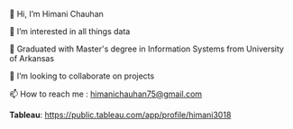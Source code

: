 👋 Hi, I’m Himani Chauhan

👀 I’m interested in all things data

🌱 Graduated with Master's degree in Information Systems from University of Arkansas

💞️ I’m looking to collaborate on projects

📫 How to reach me : himanichauhan75@gmail.com

**Tableau**: https://public.tableau.com/app/profile/himani3018

